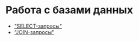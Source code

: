 # Работа с базами данных
- ["SELECT-запросы"](https://docs.google.com/spreadsheets/d/1QFziv_r9sJfL6pVl3vs51WQakOp0RX3ROLrpuEj47xc/edit?usp=sharing)
- ["JOIN-запросы"](https://docs.google.com/spreadsheets/d/1XUGPI75NeC_zSG7cH1TTbPdczaQIxC7gL5riRAH27rk/edit?usp=sharing)
